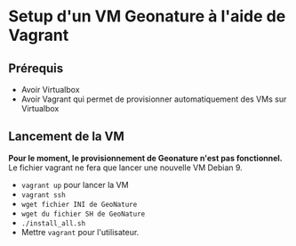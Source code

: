 # Setup d'un VM Geonature à l'aide de Vagrant

## Prérequis

* Avoir Virtualbox
* Avoir Vagrant qui permet de provisionner automatiquement des VMs sur Virtualbox

## Lancement de la VM

**Pour le moment, le provisionnement de Geonature n'est pas fonctionnel.**
Le fichier vagrant ne fera que lancer une nouvelle VM Debian 9.

* `vagrant up` pour lancer la VM
* `vagrant ssh`
* `wget fichier INI de GeoNature`
* `wget du fichier SH de GeoNature`
* `./install_all.sh`
* Mettre `vagrant` pour l'utilisateur.
